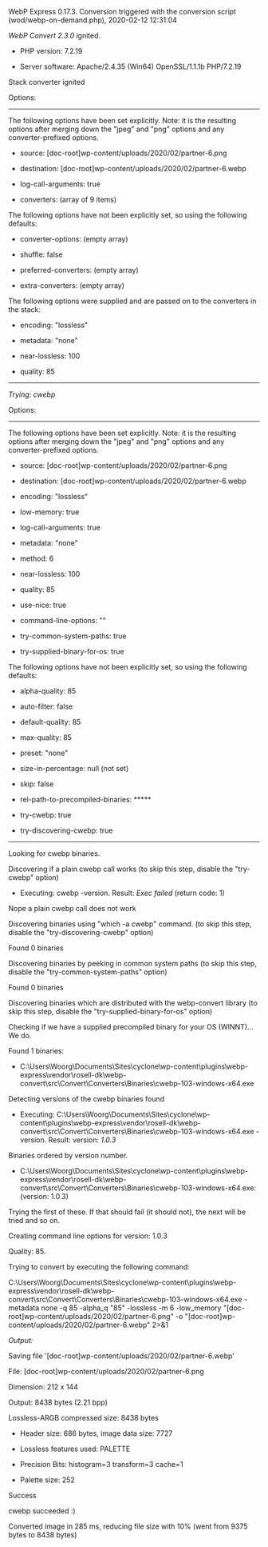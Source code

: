 WebP Express 0.17.3. Conversion triggered with the conversion script (wod/webp-on-demand.php), 2020-02-12 12:31:04

*WebP Convert 2.3.0*  ignited.
- PHP version: 7.2.19
- Server software: Apache/2.4.35 (Win64) OpenSSL/1.1.1b PHP/7.2.19

Stack converter ignited

Options:
------------
The following options have been set explicitly. Note: it is the resulting options after merging down the "jpeg" and "png" options and any converter-prefixed options.
- source: [doc-root]wp-content/uploads/2020/02/partner-6.png
- destination: [doc-root]wp-content/uploads/2020/02/partner-6.webp
- log-call-arguments: true
- converters: (array of 9 items)

The following options have not been explicitly set, so using the following defaults:
- converter-options: (empty array)
- shuffle: false
- preferred-converters: (empty array)
- extra-converters: (empty array)

The following options were supplied and are passed on to the converters in the stack:
- encoding: "lossless"
- metadata: "none"
- near-lossless: 100
- quality: 85
------------


*Trying: cwebp* 

Options:
------------
The following options have been set explicitly. Note: it is the resulting options after merging down the "jpeg" and "png" options and any converter-prefixed options.
- source: [doc-root]wp-content/uploads/2020/02/partner-6.png
- destination: [doc-root]wp-content/uploads/2020/02/partner-6.webp
- encoding: "lossless"
- low-memory: true
- log-call-arguments: true
- metadata: "none"
- method: 6
- near-lossless: 100
- quality: 85
- use-nice: true
- command-line-options: ""
- try-common-system-paths: true
- try-supplied-binary-for-os: true

The following options have not been explicitly set, so using the following defaults:
- alpha-quality: 85
- auto-filter: false
- default-quality: 85
- max-quality: 85
- preset: "none"
- size-in-percentage: null (not set)
- skip: false
- rel-path-to-precompiled-binaries: *****
- try-cwebp: true
- try-discovering-cwebp: true
------------

Looking for cwebp binaries.
Discovering if a plain cwebp call works (to skip this step, disable the "try-cwebp" option)
- Executing: cwebp -version. Result: *Exec failed* (return code: 1)
Nope a plain cwebp call does not work
Discovering binaries using "which -a cwebp" command. (to skip this step, disable the "try-discovering-cwebp" option)
Found 0 binaries
Discovering binaries by peeking in common system paths (to skip this step, disable the "try-common-system-paths" option)
Found 0 binaries
Discovering binaries which are distributed with the webp-convert library (to skip this step, disable the "try-supplied-binary-for-os" option)
Checking if we have a supplied precompiled binary for your OS (WINNT)... We do.
Found 1 binaries: 
- C:\Users\Woorg\Documents\Sites\cyclone\wp-content\plugins\webp-express\vendor\rosell-dk\webp-convert\src\Convert\Converters\Binaries\cwebp-103-windows-x64.exe
Detecting versions of the cwebp binaries found
- Executing: C:\Users\Woorg\Documents\Sites\cyclone\wp-content\plugins\webp-express\vendor\rosell-dk\webp-convert\src\Convert\Converters\Binaries\cwebp-103-windows-x64.exe -version. Result: version: *1.0.3*
Binaries ordered by version number.
- C:\Users\Woorg\Documents\Sites\cyclone\wp-content\plugins\webp-express\vendor\rosell-dk\webp-convert\src\Convert\Converters\Binaries\cwebp-103-windows-x64.exe: (version: 1.0.3)
Trying the first of these. If that should fail (it should not), the next will be tried and so on.
Creating command line options for version: 1.0.3
Quality: 85. 
Trying to convert by executing the following command:
C:\Users\Woorg\Documents\Sites\cyclone\wp-content\plugins\webp-express\vendor\rosell-dk\webp-convert\src\Convert\Converters\Binaries\cwebp-103-windows-x64.exe -metadata none -q 85 -alpha_q "85" -lossless -m 6 -low_memory "[doc-root]wp-content/uploads/2020/02/partner-6.png" -o "[doc-root]wp-content/uploads/2020/02/partner-6.webp" 2>&1

*Output:* 
Saving file '[doc-root]wp-content/uploads/2020/02/partner-6.webp'
File:      [doc-root]wp-content/uploads/2020/02/partner-6.png
Dimension: 212 x 144
Output:    8438 bytes (2.21 bpp)
Lossless-ARGB compressed size: 8438 bytes
  * Header size: 686 bytes, image data size: 7727
  * Lossless features used: PALETTE
  * Precision Bits: histogram=3 transform=3 cache=1
  * Palette size:   252

Success
cwebp succeeded :)

Converted image in 285 ms, reducing file size with 10% (went from 9375 bytes to 8438 bytes)
